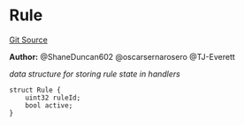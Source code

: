# Rule
[Git Source](https://github.com/thrackle-io/rules-engine/blob/0add9b8cd140006448dad92dd54fc23fca23f012/src/client/token/handler/common/DataStructures.sol)

**Author:**
@ShaneDuncan602 @oscarsernarosero @TJ-Everett

*data structure for storing rule state in handlers*


```solidity
struct Rule {
    uint32 ruleId;
    bool active;
}
```

